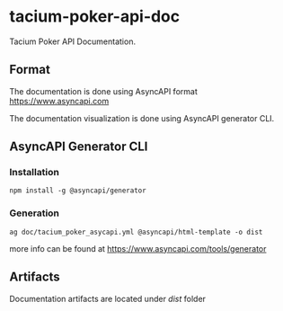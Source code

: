 # tacium-poker-api-doc
Tacium Poker API Documentation.

## Format
The documentation is done using AsyncAPI format https://www.asyncapi.com

The documentation visualization is done using AsyncAPI generator CLI.
## AsyncAPI Generator CLI
### Installation
```shell
npm install -g @asyncapi/generator
```
### Generation
```shell
ag doc/tacium_poker_asycapi.yml @asyncapi/html-template -o dist
```
more info can be found at https://www.asyncapi.com/tools/generator

## Artifacts
Documentation artifacts are located under _dist_ folder